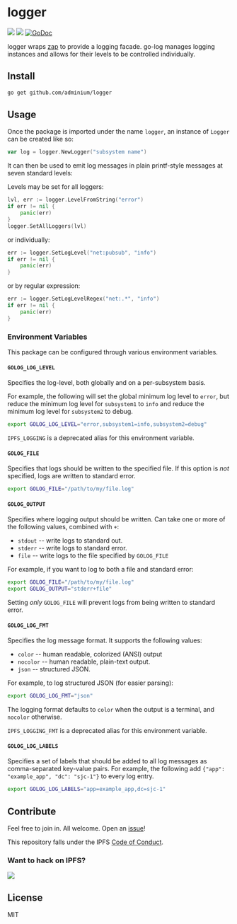 # logger 

[![](https://img.shields.io/badge/made%20by-Protocol%20Labs-blue.svg?style=flat-square)](https://protocol.ai)
[![](https://img.shields.io/badge/project-IPFS-blue.svg?style=flat-square)](https://ipfs.io/)
[![GoDoc](https://pkg.go.dev/badge/github.com/ipfs/go-log/v2.svg)](https://pkg.go.dev/github.com/ipfs/go-log/v2)


logger wraps [zap](https://github.com/uber-go/zap) to provide a logging facade. go-log manages logging
instances and allows for their levels to be controlled individually.

## Install

```sh
go get github.com/adminium/logger
```

## Usage

Once the package is imported under the name `logger`, an instance of `Logger` can be created like so:

```go
var log = logger.NewLogger("subsystem name")
```

It can then be used to emit log messages in plain printf-style messages at seven standard levels:

Levels may be set for all loggers:

```go
lvl, err := logger.LevelFromString("error")
if err != nil {
	panic(err)
}
logger.SetAllLoggers(lvl)
```

or individually:

```go
err := logger.SetLogLevel("net:pubsub", "info")
if err != nil {
	panic(err)
}
```

or by regular expression:

```go
err := logger.SetLogLevelRegex("net:.*", "info")
if err != nil {
	panic(err)
}
```

### Environment Variables

This package can be configured through various environment variables.

#### `GOLOG_LOG_LEVEL`

Specifies the log-level, both globally and on a per-subsystem basis.

For example, the following will set the global minimum log level to `error`, but reduce the minimum
log level for `subsystem1` to `info` and reduce the minimum log level for `subsystem2` to debug.

```bash
export GOLOG_LOG_LEVEL="error,subsystem1=info,subsystem2=debug"
```

`IPFS_LOGGING` is a deprecated alias for this environment variable.

#### `GOLOG_FILE`

Specifies that logs should be written to the specified file. If this option is _not_ specified, logs are written to standard error.

```bash
export GOLOG_FILE="/path/to/my/file.log"
```

#### `GOLOG_OUTPUT`

Specifies where logging output should be written. Can take one or more of the following values, combined with `+`:

- `stdout` -- write logs to standard out.
- `stderr` -- write logs to standard error.
- `file` -- write logs to the file specified by `GOLOG_FILE`

For example, if you want to log to both a file and standard error:

```bash
export GOLOG_FILE="/path/to/my/file.log"
export GOLOG_OUTPUT="stderr+file"
```

Setting _only_ `GOLOG_FILE` will prevent logs from being written to standard error.

#### `GOLOG_LOG_FMT`

Specifies the log message format. It supports the following values:

- `color` -- human readable, colorized (ANSI) output
- `nocolor` -- human readable, plain-text output.
- `json` -- structured JSON.

For example, to log structured JSON (for easier parsing):

```bash
export GOLOG_LOG_FMT="json"
```

The logging format defaults to `color` when the output is a terminal, and `nocolor` otherwise.

`IPFS_LOGGING_FMT` is a deprecated alias for this environment variable.

#### `GOLOG_LOG_LABELS`

Specifies a set of labels that should be added to all log messages as comma-separated key-value
pairs. For example, the following add `{"app": "example_app", "dc": "sjc-1"}` to every log entry.

```bash
export GOLOG_LOG_LABELS="app=example_app,dc=sjc-1"
```

## Contribute

Feel free to join in. All welcome. Open an [issue](https://github.com/ipfs/go-log/issues)!

This repository falls under the IPFS [Code of Conduct](https://github.com/ipfs/community/blob/master/code-of-conduct.md).

### Want to hack on IPFS?

[![](https://cdn.rawgit.com/jbenet/contribute-ipfs-gif/master/img/contribute.gif)](https://github.com/ipfs/community/blob/master/CONTRIBUTING.md)

## License

MIT
